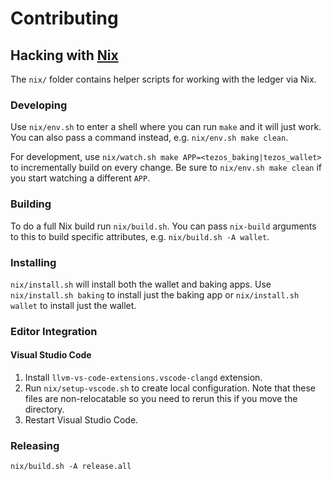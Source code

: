 # Contributing

## Hacking with [Nix](https://nixos.org/nix/)

The `nix/` folder contains helper scripts for working with the ledger via Nix.

### Developing
Use `nix/env.sh` to enter a shell where you can run `make` and it will just work. You can also pass a command instead, e.g. `nix/env.sh make clean`.

For development, use `nix/watch.sh make APP=<tezos_baking|tezos_wallet>` to incrementally build on every change. Be sure to `nix/env.sh make clean` if you start watching a different `APP`.

### Building
To do a full Nix build run `nix/build.sh`. You can pass `nix-build` arguments to this to build specific attributes, e.g. `nix/build.sh -A wallet`.

### Installing
`nix/install.sh` will install both the wallet and baking apps. Use `nix/install.sh baking` to install just the baking app or `nix/install.sh wallet` to install just the wallet.

### Editor Integration

#### Visual Studio Code

  1. Install `llvm-vs-code-extensions.vscode-clangd` extension.
  2. Run `nix/setup-vscode.sh` to create local configuration. Note that these files are non-relocatable so you need to rerun this if you move the directory.
  3. Restart Visual Studio Code.

### Releasing

`nix/build.sh -A release.all`
